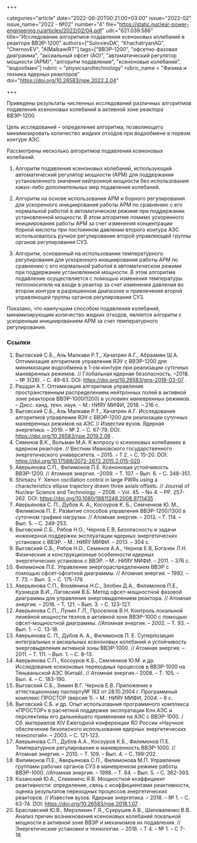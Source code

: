 +++

categories="article"
date="2022-06-20T00:21:00+03:00"
issue="2022-02"
issue_name="2022 - №02"
number="4"
file="https://static.nuclear-power-engineering.ru/articles/2022/02/04.pdf"
udc="621.039.586"
title="Исследование алгоритмов подавления ксеноновых колебаний в реакторе ВВЭР-1200"
authors=["SolovievDA", "KhachatryanAG", "ChernovEV", "AlMalkawiRT"]
tags=["ВВЭР-1200", "офсетно-фазовая диаграмма", "аксиальный офсет (АО)", "автоматический регулятор мощности (АРМ)", "алгоритм подавления", "ксеноновые колебаний", "водообмен"]
rubric = "physicsandtechnology"
rubric_name = "Физика и техника ядерных реакторов"
doi="https://doi.org/10.26583/npe.2022.2.04"

+++

Приведены результаты численных исследований различных алгоритмов подавления ксеноновых колебаний в активной зоне реактора ВВЭР-1200.

Цель исследований – определение алгоритма, позволяющего минимизировать количество жидких отходов при водообмене в первом контуре АЭС.

Рассмотрены несколько алгоритмов подавления ксеноновых колебаний.

1. Алгоритм подавления ксеноновых колебаний, использующий автоматический регулятор мощности (АРМ) для поддержания установленного значения нейтронной мощности без использования каких-либо дополнительных мер подавления колебаний.

2. Алгоритм на основе использования АРМ и борного регулирования для ускоренного инициирования работы АРМ по сравнению с его нормальной работой в автоматическом режиме при поддержании установленной мощности. В этом алгоритме помимо ускоренного инициирования работы АРМ за счет изменения концентрации борной кислоты при постоянном давлении второго контура АЭС использовалось ручное регулирование второй управляющей группы органов регулирования СУЗ.

3. Алгоритм, основанный на использовании температурного регулирования для ускоренного инициирования работы АРМ по сравнению с его нормальной работой в автоматическом режиме при поддержании установленной мощности. В этом алгоритме подавление осуществляется с помощью изменения температуры теплоносителя на входе в реактор за счет изменения давления во втором контуре в разрешенном диапазоне и привлечения второй управляющей группы органов регулирования СУЗ.

Показано, что наилучшим способом подавления колебаний, минимизирующим количество жидких отходов, является алгоритм с ускоренным инициированием АРМ за счет температурного регулирования.

### Ссылки

1. Выговский С.Б., Аль Малкави Р.Т., Хачатрян А.Г., Абраамян Ш.А. Оптимизация алгоритмов управления ЯЭУ с ВВЭР-1200 для минимизации водообмена в 1-ом контуре при реализации суточных маневренных режимов. // Глобальная ядерная безопасность. –2018. – № 3(28). – С. 49-63. DOI: https://doi.org/10.26583/gns-2018-03-07 .
2. Рашдан А.Т. Оптимизация алгоритмов управления пространственным распределением нейтронных полей в активной зоне реакторов ВВЭР-1000(1200) в условиях маневренных режимов. – Дисс. канд. техн. наук. – М.: НИЯУ МИФИ, 2018. – 216 с.
3. Выговский С.Б., Аль Малкави Р.Т., Хачатрян А.Г. Исследование алгоритмов управления ЯЭУ с ВВЭР-1200 для реализации суточных маневренных режимов на АЭС // Известия вузов. Ядерная энергетика. – 2019. – № 2. – С. 67-79. DOI: https://doi.org/10.26583/npe.2019.2.06 .
4. Семенов В.К., Вольман М.А. К вопросу о ксеноновых колебаниях в ядерном реакторе. // Вестник Ивановского государственного энергетического университета. – 2015. – Т 2. – С. 15-20. DOI: https://doi.org/10.17588/2072-2672.2015.2.015-020 .
5. Аверьянова С.П., Филимонов П.Е. Ксеноновая устойчивость ВВЭР-1200. // Атомная энергия. –2009. – Т. 107. – Вып. 6. – С. 348-351.
6. Shimazu Y. Xenon oscillation control in large PWRs using a characteristics ellipse trajectory drawn three axials offsets. // Journal of Nuclear Science and Technology. – 2008. – Vol. 45. – No 4. – PP. 257-262. DOI: https://doi.org/10.1080/18811248.2008.9711435 .
7. Аверьянова С. П., Дубов А. А., Косоуров К. Б., Семченков Ю. М., Филимонов П. Е. Развитие способов управления ВВЭР-1200/1300 в суточном графике нагрузки. // Атомная энергия. – 2013. – Т. 114. – Вып. 5. – С. 249-253.
8. Выговский С.Б., Рябов Н.О., Чернов Е.В. Безопасность и задачи инженерной поддержки эксплуатации ядерных энергетических установок с ВВЭР. – М.: НИЯУ МИФИ. – 2013. – 304 с.
9. Выговский С.Б., Рябов Н.О., Семенов А.А., Чернов Е.В, Богачек Л.Н. Физические и конструкционные особенности ядерных энергетических установок с ВВЭР. – М.: НИЯУ МИФИ. – 2011. – 376 с.
10. Филимонов П.Е. Управление энергораспределением ВВЭР с помощью офсет-офсетной диаграммы. // Атомная энергия. – 1992. – Т. 73. – Вып. 3. – С. 175-179.
11. Аверьянова С.П., Вохмянина Н.С., Злобин Д.А., Филимонов П.Е., Кузнецов В.И., Лаговский В.Б. Метод офсет-мощностной фазовой диаграммы для управления энерговыделением реактора. // Атомная энергия. – 2016. – Т. 121. – Вып. 3. – С. 123-127.
12. Аверьянова С.П., Лунин Г.Л., Проселков В.Н. Контроль локальной линейной мощности твэлов в активной зоне ВВЭР-1000 с помощью офсет-мощностной диаграммы. //Атомная энергия. – 2002. – Т. 93. – Вып. 1. – С. 13-18.
13. Аверьянова С. П., Дубов А. А., Филимонов П. Е. Суперпозиция интегральных и аксиальных ксеноновых колебаний и устойчивость энерговыделения активной зоны ВВЭР-1000. // Атомная энергия. – 2011. – Т. 111. – Вып. 1. – С. 8-13.
14. Аверьянова С.П., Косоуров К.Б., Семченков Ю.М. и др. Исследование ксеноновых переходных процессов в ВВЭР-1000 на Тяньваньской АЭС (Китай). // Атомная энергия.– 2008. – Т. 105. – Вып. 4. – С. 183-190.
15. Выговский С.Б., Зимин В.Г. Чернов Е.В. Приложение к аттестационному паспорту№ 182 от 28.10.2004 г. Программный комплекс ПРОСТОР (версия 1). – М.: НИЯУ МИФИ, 2004. – 8 c.
16. Выговский С.Б. и др. Опыт использования программного комплекса «ПРОСТОР» в расчетной поддержке эксплуатации Клн АЭС и перспективы его дальнейшего применения на АЭС с ВВЭР-1000. / Сб. материалов XIV Ежегодной конференции ЯО России «Научное обеспечение безопасного использования ядерных энергетических технологий». – 2003. – С. 121-123.
17. Аверьянова С.П., Дубов А.А., Косоуров К.Б., Филимонов П.Е. Температурное регулирование и маневренность ВВЭР-1000. // Aтомная энергия. – 2010. – Т. 109. – Вып. 4. – С. 199-202.
18. Филимонов П.Е., Аверьянова С.П., Филимонова М.П. Управление группами рабочих органов СУЗ в маневренном режиме работы ВВЭР-1000. //Атомная энергия. – 1998. – Т. 84. – Вып. 5. – С. 382-393.
19. Казанский Ю.А., Слекеничс Я.В. Мощностной коэффициент реактивности: определение, связь с коэффициентами реактивности, оценка результатов переходных процессов энергетических реакторов. // Известия вузов. Ядерная энергетика. – 2018. – № 1. – С. 63-74. DOI: https://doi.org/10.26583/npe.2018.1.07 .
20. Браславский Ю.В., Мерзликин Г.Я., Сукрушев А.В., Шаповаленко В.В. Анализ причин возникновения ксеноновых колебаний локальной мощности в активной зоне ВВЭР и механизмов их подавления. // Энергетические установки и технологии. – 2018. – Т 4. – № 1. – С 7-18.